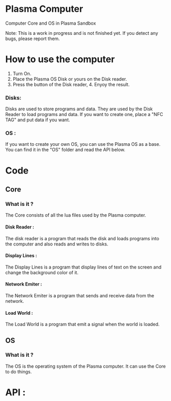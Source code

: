 # Plasma Computer
Computer Core and OS in Plasma Sandbox

Note: This is a work in progress and is not finished yet. If you detect any bugs, please report them.

# How to use the computer
1. Turn On.
2. Place the Plasma OS Disk or yours on the Disk reader.
3. Press the button of the Disk reader, 4. Enyoy the result.

### Disks:
Disks are used to store programs and data. They are used by the Disk Reader to load programs and data. If you want to create one, place a "NFC TAG" and put data if you want.

### OS :
If you want to create your own OS, you can use the Plasma OS as a base. You can find it in the "OS" folder and read the API below.

# Code

## Core
### What is it ?
The Core consists of all the lua files used by the Plasma computer.

#### Disk Reader :
The disk reader is a program that reads the disk and loads programs into the computer and also reads and writes to disks.

#### Display Lines :
The Display Lines is a program that display lines of text on the screen and change the background color of it.

#### Network Emiter :
The Network Emiter is a program that sends and receive data from the network.

#### Load World :
The Load World is a program that emit a signal when the world is loaded.

## OS
### What is it ?
The OS is the operating system of the Plasma computer. It can use the Core to do things.

# API :